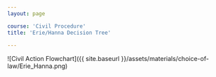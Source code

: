 ```yaml
---
layout: page

course: 'Civil Procedure'
title: 'Erie/Hanna Decision Tree'
  
---
```


![Civil Action Flowchart]({{ site.baseurl }}/assets/materials/choice-of-law/Erie_Hanna.png)